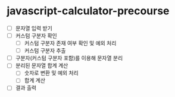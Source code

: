 # javascript-calculator-precourse

- [ ] 문자열 입력 받기
- [ ] 커스텀 구분자 확인
  - [ ] 커스텀 구분자 존재 여부 확인 및 예외 처리
  - [ ] 커스텀 구분자 추출
- [ ] 구분자(커스텀 구분자 포함)를 이용해 문자열 분리
- [ ] 분리된 문자열 합계 계산
  - [ ] 숫자로 변환 및 예외 처리
  - [ ] 합계 계산
- [ ] 결과 출력
